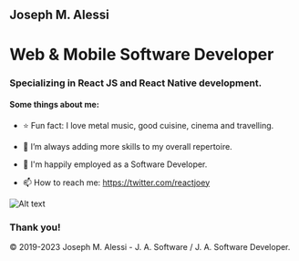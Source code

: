 ## Joseph M. Alessi
# Web & Mobile Software Developer
### Specializing in React JS and React Native development.

#### Some things about me:

- ⭐ Fun fact: I love metal music, good cuisine, cinema and travelling.
- 🌱 I’m always adding more skills to my overall repertoire.
- 🔭 I'm happily employed as a Software Developer.

- 📫 How to reach me: https://twitter.com/reactjoey

![Alt text](https://avatars.githubusercontent.com/u/46306007?v=4 "J. A. Software hero banner with text containing: 'Twitter profile'")

### Thank you!

© 2019-2023 Joseph M. Alessi - J. A. Software / J. A. Software Developer.
